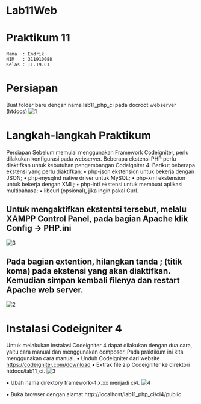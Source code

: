 # Lab11Web
# Praktikum 11
~~~
Nama  : Endrik
NIM   : 311910088
Kelas : TI.19.C1
~~~
# Persiapan 
Buat folder baru dengan nama lab11_php_ci pada docroot webserver (htdocs)
![1](https://user-images.githubusercontent.com/81820421/122064547-6e021080-ce1b-11eb-95f5-84ff3bef9fe3.JPG)

# Langkah-langkah Praktikum
Persiapan
Sebelum memulai menggunakan Framework Codeigniter, perlu dilakukan konfigurasi 
pada webserver. Beberapa ekstensi PHP perlu diaktifkan untuk kebutuhan 
pengembangan Codeigniter 4.
Berikut beberapa ekstensi yang perlu diaktifkan:
• php-json ekstension untuk bekerja dengan JSON;
• php-mysqlnd native driver untuk MySQL;
• php-xml ekstension untuk bekerja dengan XML;
• php-intl ekstensi untuk membuat aplikasi multibahasa;
• libcurl (opsional), jika ingin pakai Curl.
## Untuk mengaktifkan ekstentsi tersebut, melalu XAMPP Control Panel, pada bagian  Apache klik Config -> PHP.ini

![3](https://user-images.githubusercontent.com/81820421/122065064-d94be280-ce1b-11eb-8fe0-f55f9fe0b826.png)
## Pada bagian extention, hilangkan tanda ; (titik koma) pada ekstensi yang akan  diaktifkan. Kemudian simpan kembali filenya dan restart Apache web server.
![2](https://user-images.githubusercontent.com/81820421/122065942-87578c80-ce1c-11eb-9430-215d7d4db5e8.JPG)

# Instalasi Codeigniter 4
Untuk melakukan instalasi Codeigniter 4 dapat dilakukan dengan dua cara, yaitu cara 
manual dan menggunakan composer. Pada praktikum ini kita menggunakan cara 
manual.
• Unduh Codeigniter dari website https://codeigniter.com/download
• Extrak file zip Codeigniter ke direktori htdocs/lab11_ci.
![3](https://user-images.githubusercontent.com/81820421/122070538-419cc300-ce20-11eb-88ac-37684f775373.JPG)

• Ubah nama direktory framework-4.x.xx menjadi ci4.
![4](https://user-images.githubusercontent.com/81820421/122070758-6d1fad80-ce20-11eb-8093-3c1089c6a724.JPG)

• Buka browser dengan alamat http://localhost/lab11_php_ci/ci4/public
